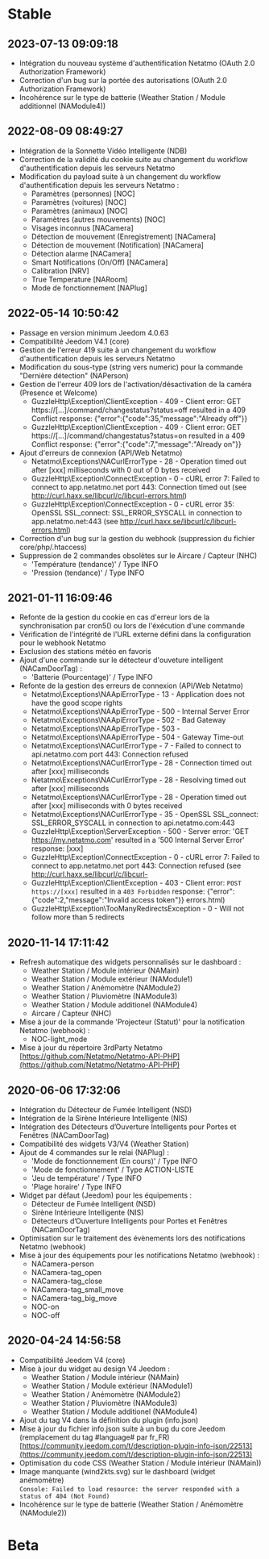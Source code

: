 Stable
=========================

2023-07-13 09:09:18
-------------------

* Intégration du nouveau système d'authentification Netatmo (OAuth 2.0 Authorization Framework)
* Correction d'un bug sur la portée des autorisations (OAuth 2.0 Authorization Framework)
* Incohérence sur le type de batterie (Weather Station / Module additionnel (NAModule4))

2022-08-09 08:49:27
-------------------

* Intégration de la Sonnette Vidéo Intelligente (NDB)
* Correction de la validité du cookie suite au changement du workflow d'authentification depuis les serveurs Netatmo
* Modification du payload suite à un changement du workflow d'authentification depuis les serveurs Netatmo :
  - Paramètres (personnes) [NOC]  
  - Paramètres (voitures) [NOC]  
  - Paramètres (animaux) [NOC]  
  - Paramètres (autres mouvements) [NOC]  
  - Visages inconnus [NACamera]  
  - Détection de mouvement (Enregistrement) [NACamera]  
  - Détection de mouvement (Notification) [NACamera]  
  - Détection alarme [NACamera]  
  - Smart Notifications (On/Off) [NACamera]  
  - Calibration [NRV]  
  - True Temperature [NARoom]  
  - Mode de fonctionnement [NAPlug]  

2022-05-14 10:50:42
-------------------

* Passage en version minimum Jeedom 4.0.63
* Compatibilité Jeedom V4.1 (core)
* Gestion de l'erreur 419 suite à un changement du workflow d'authentification depuis les serveurs Netatmo
* Modification du sous-type (string vers numeric) pour la commande "Dernière détection" (NAPerson)
* Gestion de l'erreur 409 lors de l'activation/désactivation de la caméra (Presence et Welcome)
  - GuzzleHttp\\Exception\\ClientException - 409 - Client error: GET https://[...]/command/changestatus?status=off resulted in a 409 Conflict response: {"error":{"code":35,"message":"Already off"}} 
  - GuzzleHttp\\Exception\\ClientException - 409 - Client error: GET https://[...]/command/changestatus?status=on resulted in a 409 Conflict response: {"error":{"code":7,"message":"Already on"}} 
* Ajout d'erreurs de connexion (API/Web Netatmo)
  - Netatmo\Exceptions\NACurlErrorType - 28 - Operation timed out after [xxx] milliseconds with 0 out of 0 bytes received
  - GuzzleHttp\Exception\ConnectException - 0 - cURL error 7: Failed to connect to app.netatmo.net port 443: Connection timed out (see http://curl.haxx.se/libcurl/c/libcurl-errors.html)
  - GuzzleHttp\Exception\ConnectException - 0 - cURL error 35: OpenSSL SSL_connect: SSL_ERROR_SYSCALL in connection to app.netatmo.net:443 (see http://curl.haxx.se/libcurl/c/libcurl-errors.html)
* Correction d'un bug sur la gestion du webhook (suppression du fichier core/php/.htaccess)
* Suppression de 2 commandes obsolètes sur le Aircare / Capteur (NHC)
  - 'Température (tendance)' / Type INFO  
  - 'Pression (tendance)' / Type INFO

2021-01-11 16:09:46
-------------------

* Refonte de la gestion du cookie en cas d'erreur lors de la synchronisation par cron5() ou lors de l'éxécution d'une commande
* Vérification de l'intégrité de l'URL externe défini dans la configuration pour le webhook Netatmo
* Exclusion des stations météo en favoris
* Ajout d'une commande sur le détecteur d'ouveture intelligent (NACamDoorTag) :  
  - 'Batterie (Pourcentage)' / Type INFO
* Refonte de la gestion des erreurs de connexion (API/Web Netatmo)
  - Netatmo\Exceptions\NAApiErrorType - 13 - Application does not have the good scope rights
  - Netatmo\Exceptions\NAApiErrorType - 500 - Internal Server Error
  - Netatmo\Exceptions\NAApiErrorType - 502 - Bad Gateway
  - Netatmo\Exceptions\NAApiErrorType - 503 -
  - Netatmo\Exceptions\NAApiErrorType - 504 - Gateway Time-out
  - Netatmo\Exceptions\NACurlErrorType - 7 - Failed to connect to api.netatmo.com port 443: Connection refused
  - Netatmo\Exceptions\NACurlErrorType - 28 - Connection timed out after [xxx] milliseconds
  - Netatmo\Exceptions\NACurlErrorType - 28 - Resolving timed out after [xxx] milliseconds
  - Netatmo\Exceptions\NACurlErrorType - 28 - Operation timed out after [xxx] milliseconds with 0 bytes received
  - Netatmo\Exceptions\NACurlErrorType - 35 - OpenSSL SSL_connect: SSL_ERROR_SYSCALL in connection to api.netatmo.com:443
  - GuzzleHttp\\Exception\\ServerException - 500 - Server error: 'GET https://my.netatmo.com' resulted in a '500 Internal Server Error' response: [xxx]
  - GuzzleHttp\Exception\ConnectException - 0 - cURL error 7: Failed to connect to app.netatmo.net port 443: Connection refused (see http://curl.haxx.se/libcurl/c/libcurl-
  - GuzzleHttp\Exception\ClientException - 403 - Client error: `POST https://[xxx]` resulted in a `403 Forbidden` response: {"error":{"code":2,"message":"Invalid access token"}}
errors.html)
  - GuzzleHttp\Exception\TooManyRedirectsException - 0 - Will not follow more than 5 redirects

2020-11-14 17:11:42
-------------------

* Refresh automatique des widgets personnalisés sur le dashboard :
  - Weather Station / Module intérieur (NAMain)  
  - Weather Station / Module extérieur (NAModule1)  
  - Weather Station / Anémomètre (NAModule2)  
  - Weather Station / Pluviomètre (NAModule3)  
  - Weather Station / Module additionel (NAModule4)
  - Aircare / Capteur (NHC)
* Mise à jour de la commande 'Projecteur (Statut)' pour la notification Netatmo (webhook) :
  - NOC-light_mode
* Mise à jour du répertoire 3rdParty Netatmo  
[https://github.com/Netatmo/Netatmo-API-PHP](https://github.com/Netatmo/Netatmo-API-PHP)

2020-06-06 17:32:06
-------------------

* Intégration du Détecteur de Fumée Intelligent (NSD)
* Intégration de la Sirène Intérieure Intelligente (NIS)
* Intégration des Détecteurs d’Ouverture Intelligents pour Portes et Fenêtres (NACamDoorTag)
* Compatibilité des widgets V3/V4 (Weather Station) 
* Ajout de 4 commandes sur le relai (NAPlug) :  
  - 'Mode de fonctionnement (En cours)' / Type INFO  
  - 'Mode de fonctionnement' / Type ACTION-LISTE  
  - 'Jeu de température' / Type INFO  
  - 'Plage horaire' / Type INFO  
* Widget par défaut (Jeedom) pour les équipements :  
  - Détecteur de Fumée Intelligent (NSD)  
  - Sirène Intérieure Intelligente (NIS)  
  - Détecteurs d’Ouverture Intelligents pour Portes et Fenêtres (NACamDoorTag)
* Optimisation sur le traitement des évènements lors des notifications Netatmo (webhook)
* Mise à jour des équipements pour les notifications Netatmo (webhook) :  
  - NACamera-person  
  - NACamera-tag_open  
  - NACamera-tag_close
  - NACamera-tag_small_move  
  - NACamera-tag_big_move    
  - NOC-on  
  - NOC-off

2020-04-24 14:56:58
-------------------

* Compatibilité Jeedom V4 (core)
* Mise à jour du widget au design V4 Jeedom :  
  - Weather Station / Module intérieur (NAMain)  
  - Weather Station / Module extérieur (NAModule1)  
  - Weather Station / Anémomètre (NAModule2)  
  - Weather Station / Pluviomètre (NAModule3)  
  - Weather Station / Module additionel (NAModule4)
* Ajout du tag V4 dans la définition du plugin (info.json)
* Mise à jour du fichier info.json suite à un bug du core Jeedom (remplacement du tag #language# par fr_FR)  
[https://community.jeedom.com/t/description-plugin-info-json/22513](https://community.jeedom.com/t/description-plugin-info-json/22513)
* Optimisation du code CSS (Weather Station / Module intérieur (NAMain))
* Image manquante (wind2kts.svg) sur le dashboard (widget anémomètre)  
`Console: Failed to load resource: the server responded with a status of 404 (Not Found)`
* Incohérence sur le type de batterie (Weather Station / Anémomètre (NAModule2))

Beta
=========================

